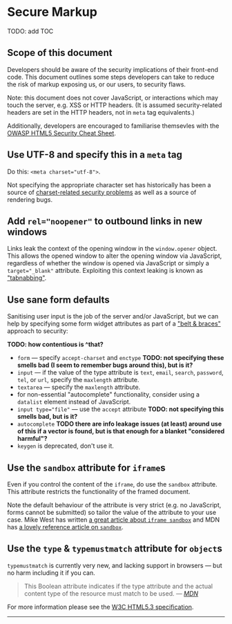# Secure Markup

TODO: add TOC

## Scope of this document
Developers should be aware of the security implications of their front-end code. This document outlines some steps developers can take to reduce the risk of markup exposing us, or our users, to security flaws.

Note: this document does not cover JavaScript, or interactions which may touch the server, e.g. XSS or HTTP headers. (It is assumed security-related headers are set in the HTTP headers, not in `meta` tag equivalents.)

Additionally, developers are encouraged to familiarise themsevles with the [OWASP HTML5 Security Cheat Sheet](https://www.owasp.org/index.php/HTML5_Security_Cheat_Sheet).

## Use UTF-8 and specify this in a `meta` tag

Do this: `<meta charset="utf-8">`.

Not specifying the appropriate character set has historically has been a source of [charset-related security problems](https://code.google.com/archive/p/doctype-mirror/wikis/ArticleUtf7.wiki) as well as a source of rendering bugs.

## Add `rel="noopener"` to outbound links in new windows

Links leak the context of the opening window in the `window.opener` object. This allows the opened window to alter the opening window via JavaScript, regardless of whether the window is opened via JavaScript or simply a `target="_blank"` attribute. Exploiting this context leaking is known as ["tabnabbing"](https://mathiasbynens.github.io/rel-noopener/).

## Use sane form defaults

Sanitising user input is the job of the server and/or JavaScript, but we can help by specifying some form widget attributes as part of a ["belt & braces"](https://www.collinsdictionary.com/dictionary/english/belt-and-braces) approach to security:

**TODO: how contentious is ^that?**

- `form` &mdash; specify `accept-charset` and `enctype` **TODO: not specifying these smells bad (I seem to remember bugs around this), but is it?**
- `input` &mdash; if the value of the type attribute is `text`, `email`, `search`, `password`, `tel`, or `url`, specify the `maxlength` attribute.
- `textarea` &mdash; specify the `maxlength` attribute.
- for non-essential "autocomplete" functionality, consider using a `datalist` element instead of JavaScript.
- `input type="file"` &mdash; use the `accept` attribute **TODO: not specifying this smells bad, but is it?**
- `autocomplete` **TODO there are info leakage issues (at least) around use of this if a vector is found, but is that enough for a blanket "considered harmful"?**
- `keygen` is deprecated, don't use it.

## Use the `sandbox` attribute for `iframe`s

Even if you control the content of the `iframe`, do use the `sandbox` attribute. This attribute restricts the functionality of the framed document.

Note the default behaviour of the attribute is very strict (e.g. no JavaScript, forms cannot be submitted) so tailor the value of the attribute to your use case. Mike West has written [a great article about `iframe sandbox`](https://www.html5rocks.com/en/tutorials/security/sandboxed-iframes/) and MDN has [a lovely reference article on `sandbox`](https://developer.mozilla.org/en-US/docs/Web/HTML/Element/iframe#attr-sandbox).

## Use the `type` & `typemustmatch` attribute for `object`s

`typemustmatch` is currently very new, and lacking support in browsers &mdash; but no harm including it if you can.

> This Boolean attribute indicates if the type attribute and the actual content type of the resource must match to be used.
> &mdash; <cite>[MDN](https://developer.mozilla.org/en-US/docs/Web/HTML/Element/object#attr-typemustmatch)</cite>

For more information please see the [W3C HTML5.3 specification](https://www.w3.org/TR/html53/semantics-embedded-content.html).

----

